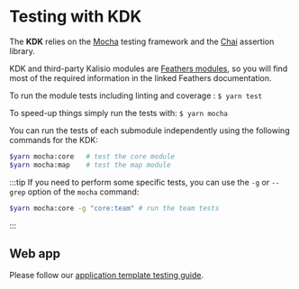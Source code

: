 # Testing with KDK

The **KDK** relies on the [Mocha](https://mochajs.org/) testing framework and the [Chai](https://www.chaijs.com/) assertion library. 

KDK and third-party Kalisio modules are [Feathers modules](https://docs.feathersjs.com/guides/basics/testing.html), so you will find most of the required information in the linked Feathers documentation.

To run the module tests including linting and coverage : `$ yarn test`

To speed-up things simply run the tests with: `$ yarn mocha`

You can run the tests of each submodule independently using the following commands for the KDK:

```bash
$yarn mocha:core   # test the core module
$yarn mocha:map    # test the map module
```

:::tip
If you need to perform some specific tests, you can use the `-g` or `--grep` option of the `mocha` command:

```bash
$yarn mocha:core -g "core:team" # run the team tests
```
:::

## Web app

Please follow our [application template testing guide](https://kalisio.github.io/skeleton/guides/development/test.html).
